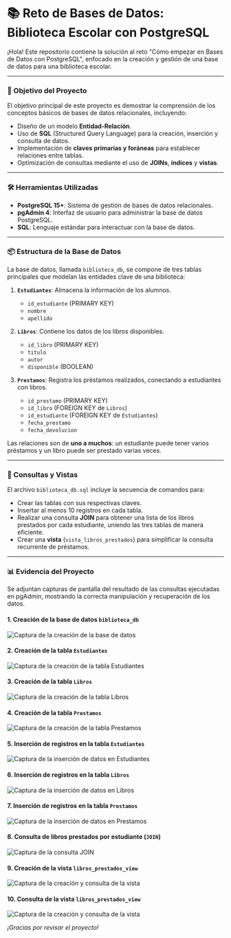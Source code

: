 # 📚 Reto de Bases de Datos: Biblioteca Escolar con PostgreSQL

¡Hola! Este repositorio contiene la solución al reto "Cómo empezar en Bases de Datos con PostgreSQL", enfocado en la creación y gestión de una base de datos para una biblioteca escolar.

---

### 🎯 Objetivo del Proyecto

El objetivo principal de este proyecto es demostrar la comprensión de los conceptos básicos de bases de datos relacionales, incluyendo:
- Diseño de un modelo **Entidad-Relación**.
- Uso de **SQL** (Structured Query Language) para la creación, inserción y consulta de datos.
- Implementación de **claves primarias y foráneas** para establecer relaciones entre tablas.
- Optimización de consultas mediante el uso de **JOINs**, **índices** y **vistas**.

---

### 🛠️ Herramientas Utilizadas

- **PostgreSQL 15+**: Sistema de gestión de bases de datos relacionales.
- **pgAdmin 4**: Interfaz de usuario para administrar la base de datos PostgreSQL.
- **SQL**: Lenguaje estándar para interactuar con la base de datos.

---

### 📦 Estructura de la Base de Datos

La base de datos, llamada `biblioteca_db`, se compone de tres tablas principales que modelan las entidades clave de una biblioteca:

1.  **`Estudiantes`**: Almacena la información de los alumnos.
    -   `id_estudiante` (PRIMARY KEY)
    -   `nombre`
    -   `apellido`

2.  **`Libros`**: Contiene los datos de los libros disponibles.
    -   `id_libro` (PRIMARY KEY)
    -   `titulo`
    -   `autor`
    -   `disponible` (BOOLEAN)

3.  **`Prestamos`**: Registra los préstamos realizados, conectando a estudiantes con libros.
    -   `id_prestamo` (PRIMARY KEY)
    -   `id_libro` (FOREIGN KEY de `Libros`)
    -   `id_estudiante` (FOREIGN KEY de `Estudiantes`)
    -   `fecha_prestamo`
    -   `fecha_devolucion`

Las relaciones son de **uno a muchos**: un estudiante puede tener varios préstamos y un libro puede ser prestado varias veces.

---

### 📝 Consultas y Vistas

El archivo `biblioteca_db.sql` incluye la secuencia de comandos para:
-   Crear las tablas con sus respectivas claves.
-   Insertar al menos 10 registros en cada tabla.
-   Realizar una consulta **JOIN** para obtener una lista de los libros prestados por cada estudiante, uniendo las tres tablas de manera eficiente.
-   Crear una **vista** (`vista_libros_prestados`) para simplificar la consulta recurrente de préstamos.

---

### 📊 Evidencia del Proyecto

Se adjuntan capturas de pantalla del resultado de las consultas ejecutadas en pgAdmin, mostrando la correcta manipulación y recuperación de los datos.

#### 1. Creación de la base de datos `biblioteca_db`
![Captura de la creación de la base de datos](captura_db_creation.png)

#### 2. Creación de la tabla `Estudiantes`
![Captura de la creación de la tabla Estudiantes](captura_estudiantes_table.png)

#### 3. Creación de la tabla `Libros`
![Captura de la creación de la tabla Libros](captura_libros_table.png)

#### 4. Creación de la tabla `Prestamos`
![Captura de la creación de la tabla Prestamos](captura_prestamos_table.png)

#### 5. Inserción de registros en la tabla `Estudiantes`
![Captura de la inserción de datos en Estudiantes](captura_insert_estudiantes.png)

#### 6. Inserción de registros en la tabla `Libros`
![Captura de la inserción de datos en Libros](captura_insert_libros.png)

#### 7. Inserción de registros en la tabla `Prestamos`
![Captura de la inserción de datos en Prestamos](captura_insert_prestamos.png)

#### 8. Consulta de libros prestados por estudiante (`JOIN`)
![Captura de la consulta JOIN](captura_join_query.png)

#### 9. Creación de la vista `libros_prestados_view`
![Captura de la creación y consulta de la vista](captura_view_query.png)

#### 10. Consulta de la vista `libros_prestados_view`
![Captura de la creación y consulta de la vista](captura_consulta_view.png)

_¡Gracias por revisar el proyecto!_

